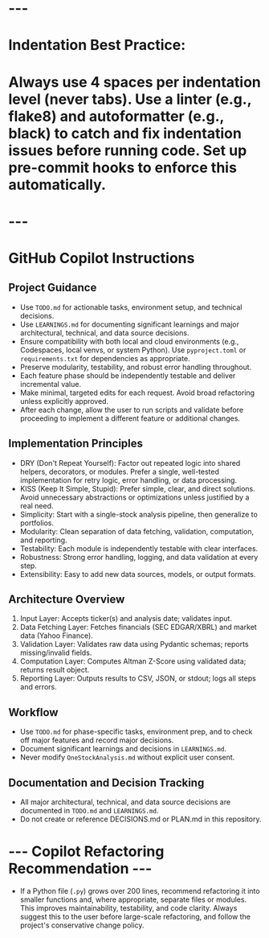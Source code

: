 # ---
# Indentation Best Practice:
# Always use 4 spaces per indentation level (never tabs). Use a linter (e.g., flake8) and autoformatter (e.g., black) to catch and fix indentation issues before running code. Set up pre-commit hooks to enforce this automatically.
# ---

# GitHub Copilot Instructions

## Project Guidance
- Use `TODO.md` for actionable tasks, environment setup, and technical decisions.
- Use `LEARNINGS.md` for documenting significant learnings and major architectural, technical, and data source decisions.
- Ensure compatibility with both local and cloud environments (e.g., Codespaces, local venvs, or system Python). Use `pyproject.toml` or `requirements.txt` for dependencies as appropriate.
- Preserve modularity, testability, and robust error handling throughout.
- Each feature phase should be independently testable and deliver incremental value.
- Make minimal, targeted edits for each request. Avoid broad refactoring unless explicitly approved.
- After each change, allow the user to run scripts and validate before proceeding to implement a different feature or additional changes.

## Implementation Principles
- DRY (Don't Repeat Yourself): Factor out repeated logic into shared helpers, decorators, or modules. Prefer a single, well-tested implementation for retry logic, error handling, or data processing.
- KISS (Keep It Simple, Stupid): Prefer simple, clear, and direct solutions. Avoid unnecessary abstractions or optimizations unless justified by a real need.
- Simplicity: Start with a single-stock analysis pipeline, then generalize to portfolios.
- Modularity: Clean separation of data fetching, validation, computation, and reporting.
- Testability: Each module is independently testable with clear interfaces.
- Robustness: Strong error handling, logging, and data validation at every step.
- Extensibility: Easy to add new data sources, models, or output formats.

## Architecture Overview
1. Input Layer: Accepts ticker(s) and analysis date; validates input.
2. Data Fetching Layer: Fetches financials (SEC EDGAR/XBRL) and market data (Yahoo Finance).
3. Validation Layer: Validates raw data using Pydantic schemas; reports missing/invalid fields.
4. Computation Layer: Computes Altman Z-Score using validated data; returns result object.
5. Reporting Layer: Outputs results to CSV, JSON, or stdout; logs all steps and errors.

## Workflow
- Use `TODO.md` for phase-specific tasks, environment prep, and to check off major features and record major decisions.
- Document significant learnings and decisions in `LEARNINGS.md`.
- Never modify `OneStockAnalysis.md` without explicit user consent.

## Documentation and Decision Tracking
- All major architectural, technical, and data source decisions are documented in `TODO.md` and `LEARNINGS.md`.
- Do not create or reference DECISIONS.md or PLAN.md in this repository.

# --- Copilot Refactoring Recommendation ---
- If a Python file (`.py`) grows over 200 lines, recommend refactoring it into smaller functions and, where appropriate, separate files or modules. This improves maintainability, testability, and code clarity. Always suggest this to the user before large-scale refactoring, and follow the project's conservative change policy.

